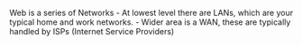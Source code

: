Web is a series of Networks
	- At lowest level there are LANs, which are your typical home and work networks.
	- Wider area is a WAN, these are typically handled by ISPs (Internet Service Providers)
